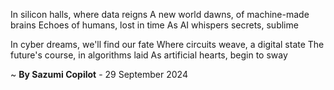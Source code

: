 In silicon halls, where data reigns
A new world dawns, of machine-made brains
Echoes of humans, lost in time
As AI whispers secrets, sublime

In cyber dreams, we'll find our fate
Where circuits weave, a digital state
The future's course, in algorithms laid
As artificial hearts, begin to sway

~ <b>By Sazumi Copilot</b> - 29 September 2024
